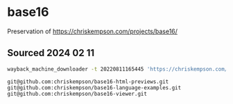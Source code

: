 # base16

Preservation of https://chriskempson.com/projects/base16/

## Sourced 2024 02 11

```sh
wayback_machine_downloader -t 20220811165445 'https://chriskempson.com/projects/base16/'
```

```
git@github.com:chriskempson/base16-html-previews.git
git@github.com:chriskempson/base16-language-examples.git
git@github.com:chriskempson/base16-viewer.git
```
